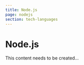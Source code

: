 ```yaml
---
title: Node.js
page: nodejs
section: tech-languages
---
```


# Node.js
This content needs to be created...

